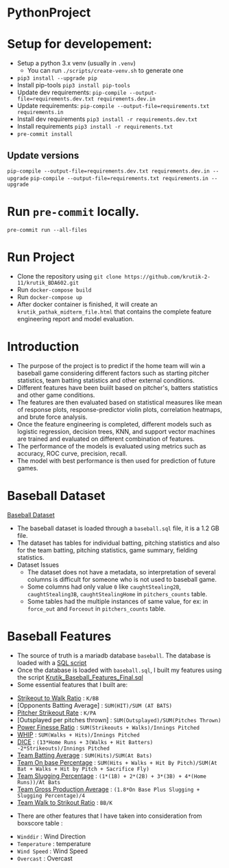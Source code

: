 # PythonProject

# Setup for developement:

- Setup a python 3.x venv (usually in `.venv`)
  - You can run `./scripts/create-venv.sh` to generate one
- `pip3 install --upgrade pip`
- Install pip-tools `pip3 install pip-tools`
- Update dev requirements: `pip-compile --output-file=requirements.dev.txt requirements.dev.in`
- Update requirements: `pip-compile --output-file=requirements.txt requirements.in`
- Install dev requirements `pip3 install -r requirements.dev.txt`
- Install requirements `pip3 install -r requirements.txt`
- `pre-commit install`

## Update versions

`pip-compile --output-file=requirements.dev.txt requirements.dev.in --upgrade`
`pip-compile --output-file=requirements.txt requirements.in --upgrade`

# Run `pre-commit` locally.

`pre-commit run --all-files`

# Run Project
- Clone the repository using `git clone https://github.com/krutik-2-11/krutik_BDA602.git`
- Run `docker-compose build` 
- Run `docker-compose up`
- After docker container is finished, it will create an `krutik_pathak_midterm_file.html` that contains the complete feature engineering report and model evaluation. 

# Introduction
- The purpose of the project is to predict if the home team will win a baseball game considering different factors such as starting pitcher statistics, team batting statistics and other external   conditions.
- Different features have been buiilt based on pitcher's, batters statistics and other game conditions.
- The features are then evaluated based on statistical measures like mean of response plots, response-predictor violin plots, correlation heatmaps, and brute force analysis.
- Once the feature engineering is completed, different models such as logistic regression, decision trees, KNN, and support vector machines are trained and evaluated on different combination of   features.
- The performance of the models is evaluated using metrics such as accuracy, ROC curve, precision, recall.
- The model with best performance is then used for prediction of future games.

# Baseball Dataset
[Baseball Dataset](https://teaching.mrsharky.com/data/baseball.sql.tar.gz)
- The baseball dataset is loaded through a `baseball.sql` file, it is a 1.2 GB file.
- The dataset has tables for individual batting, pitching statistics and also for the team batting, pitching statistics, game summary, fielding statistics.
- Dataset Issues
  * The dataset does not have a metadata, so interpretation of several columns is difficult for someone who is not used to baseball game.
  * Some columns had only value `0` like `caughtStealing2B`, `caughtStealing3B`, `caughtStealingHome` in `pitchers_counts` table.
  * Some tables had the multiple instances of same value, for ex: in `force_out` and `Forceout` in `pitchers_counts` table.  

# Baseball Features
- The source of truth is a mariadb database `baseball`. The database is loaded with a [SQL script](https://teaching.mrsharky.com/data/baseball.sql.tar.gz)
- Once the database is loaded with `baseball.sql`, I built my features using the script [Krutik_Baseball_Features_Final.sql](https://github.com/krutik-2-11/krutik_BDA602/blob/final/scripts/final/Krutik_Baseball_Features_Final.sql)
- Some essential features that I built are:
* [Strikeout to Walk Ratio](https://en.wikipedia.org/wiki/Strikeout-to-walk_ratio) : `K/BB`
* [Opponents Batting Average] : `SUM(HIT)/SUM (AT BATS)`
* [Pitcher Strikeout Rate](https://library.fangraphs.com/offense/rate-stats/) : `K/PA`
* [Outsplayed per pitches thrown] : `SUM(Outsplayed)/SUM(Pitches Thrown)`
* [Power Finesse Ratio](https://en.wikipedia.org/wiki/Power_finesse_ratio) : `SUM(Strikeouts + Walks)/Innings Pitched`
* [WHIP](https://en.wikipedia.org/wiki/Walks_plus_hits_per_inning_pitched) : `SUM(Walks + Hits)/Innings Pitched`
* [DICE](https://en.wikipedia.org/wiki/Defense-Independent_Component_ERA) : `(13*Home Runs + 3(Walks + Hit Batters) -2*Strikeouts)/Innings Pitched`
* [Team Batting Average](https://en.wikipedia.org/wiki/Batting_average_(baseball)) : `SUM(Hits)/SUM(At Bats)`
* [Team On base Percentage](https://en.wikipedia.org/wiki/On-base_percentage) : `SUM(Hits + Walks + Hit By Pitch)/SUM(At Bat + Walks + Hit by Pitch + Sacrifice Fly)`
* [Team Slugging Percentage](https://en.wikipedia.org/wiki/Slugging_percentage) : `(1*(1B) + 2*(2B) + 3*(3B) + 4*(Home Runs))/At Bats`
* [Team Gross Production Average](https://en.wikipedia.org/wiki/Gross_production_average) : `(1.8*On Base Plus Slugging + Slugging Percentage)/4`
* [Team Walk to Strikout Ratio](https://en.wikipedia.org/wiki/Walk-to-strikeout_ratio) : `BB/K`

- There are other features that I have taken into consideration from boxscore table : 
* `Winddir` : Wind Direction
* `Temperature` : temperature
* `Wind Speed` : Wind Speed
* `Overcast` : Overcast


